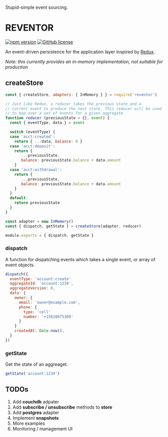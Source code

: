 Stupid-simple event sourcing.

# REVENTOR

[![npm version](https://badge.fury.io/js/reventor.svg)](https://badge.fury.io/js/reventor)
[![GitHub license](https://img.shields.io/github/license/tnez/reventor.svg)](https://github.com/tnez/reventor/blob/master/LICENCE)

An event-driven persistence for the application layer inspired by [Redux](https://redux.js.org/).

_Note: this currently provides an in-memory implementation, not suitable for production_

## createStore

```js
const { createStore, adapters: { InMemory } } = require('reventor')

// Just like Redux, a reducer takes the previous state and a
// current event to produce the next state. This reducer will be used
// to map over a set of events for a given aggregate
function reducer (previousState = {}, event) {
  const { eventType, data } = event

  switch (eventType) {
  case 'acct:created':
    return { ...data, balance: 0 }
  case 'acct:deposit':
    return {
       ...previousState,
       balance: previousState.balance + data.amount
    }
  case 'acct:withdrawal':
    return {
       ...previousState,
       balance: previousState.balance + data.amount
    }
  }
  default:
    return previousState
  }
}

const adapter = new InMemory()
const { dispatch, getState } = createStore(adapter, reducer)

module.exports = { dispatch, getState }
```

### dispatch

A function for dispatching events which takes a single event, or array of event objects.

```js
dispatch({
  eventType: 'account:create'
  aggregateId: 'account:1234',
  aggregateVersion: 0,
  data: {
    owner: {
      email: 'owner@example.com',
      phone: {
        type: 'cell'
        number: '+15628675309'
      }
    }
    createdAt: Date.now(),
  }
})
```

### getState

Get the state of an aggreaget.

```js
getState('account:1234')
```

## TODOs

1. Add **couchdb** adpater
1. Add **subscribe / unsubscribe** methods to **store**
1. Add **postgres** adapter
1. Implement **snapshots**
1. More examples
1. Monitoring / management UI
